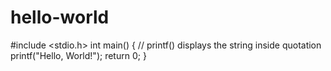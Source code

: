 # hello-world
#include <stdio.h>
int main() {
   // printf() displays the string inside quotation
   printf("Hello, World!");
   return 0;
}
